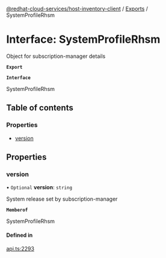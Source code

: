 [@redhat-cloud-services/host-inventory-client](../README.md) / [Exports](../modules.md) / SystemProfileRhsm

# Interface: SystemProfileRhsm

Object for subscription-manager details

**`Export`**

**`Interface`**

SystemProfileRhsm

## Table of contents

### Properties

- [version](SystemProfileRhsm.md#version)

## Properties

### version

• `Optional` **version**: `string`

System release set by subscription-manager

**`Memberof`**

SystemProfileRhsm

#### Defined in

[api.ts:2293](https://github.com/RedHatInsights/javascript-clients/blob/master/packages/host-inventory/api.ts#L2293)
